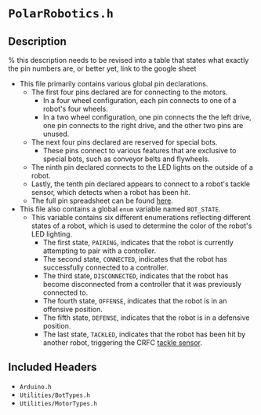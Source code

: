 # `PolarRobotics.h`
## Description
% this description needs to be revised into a table that states what exactly the pin numbers are, or better yet, link to the google sheet
- This file primarily contains various global pin declarations. 
	- The first four pins declared are for connecting to the motors. 
		- In a four wheel configuration, each pin connects to one of a robot's four wheels. 
		- In a two wheel configuration, one pin connects the the left drive, one pin connects to the right drive, and the other two pins are unused. 
	- The next four pins declared are reserved for special bots. 
		- These pins connect to various features that are exclusive to special bots, such as conveyor belts and flywheels. 
	- The ninth pin declared connects to the LED lights on the outside of a robot. 
	- Lastly, the tenth pin declared appears to connect to a robot's tackle sensor, which detects when a robot has been hit.
	- The full pin spreadsheet can be found [here](https://docs.google.com/spreadsheets/d/17pdff4T_3GTAkoctwm2IMg07Znoo-iJkyDGN5CqXq3w/edit?gid=0#gid=0).
- This file also contains a global `enum` variable named `BOT_STATE`. 
	- This variable contains six different enumerations reflecting different states of a robot, which is used to determine the color of the robot's LED lighting. 
		- The first state, `PAIRING`, indicates that the robot is currently attempting to pair with a controller. 
		- The second state, `CONNECTED`, indicates that the robot has successfully connected to a controller. 
		- The third state, `DISCONNECTED`, indicates that the robot has become disconnected from a controller that it was previously connected to. 
		- The fourth state, `OFFENSE`, indicates that the robot is in an offensive position. 
		- The fifth state, `DEFENSE`, indicates that the robot is in a defensive position. 
		- The last state, `TACKLED`, indicates that the robot has been hit by another robot, triggering the CRFC [tackle sensor](../hardware/tackle-sensor-rev4.md).

## Included Headers
- `Arduino.h`
- `Utilities/BotTypes.h`
- `Utilities/MotorTypes.h`